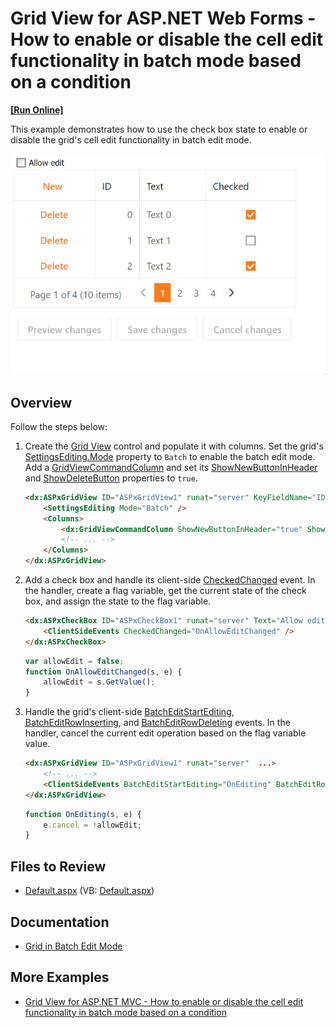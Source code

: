 # Grid View for ASP.NET Web Forms - How to enable or disable the cell edit functionality in batch mode based on a condition
<!-- run online -->
**[[Run Online]](https://codecentral.devexpress.com/128533541/)**
<!-- run online end -->

This example demonstrates how to use the check box state to enable or disable the grid's cell edit functionality in batch edit mode.

![Allow Edit Checkbox](controlEditing.gif)

## Overview

Follow the steps below:

1. Create the [Grid View](https://docs.devexpress.devx/AspNet/DevExpress.Web.ASPxGridView) control and populate it with columns. Set the grid's [SettingsEditing.Mode](https://docs.devexpress.devx/AspNet/DevExpress.Web.ASPxGridViewEditingSettings.Mode) property to `Batch` to enable the batch edit mode. Add a [GridViewCommandColumn](https://docs.devexpress.devx/AspNet/DevExpress.Web.GridViewCommandColumn) and set its [ShowNewButtonInHeader](https://docs.devexpress.devx/AspNet/DevExpress.Web.GridViewCommandColumn.ShowNewButtonInHeader) and [ShowDeleteButton](https://docs.devexpress.devx/AspNet/DevExpress.Web.GridViewCommandColumn.ShowDeleteButton) properties to `true`.

    ```aspx
    <dx:ASPxGridView ID="ASPxGridView1" runat="server" KeyFieldName="ID" ...>
        <SettingsEditing Mode="Batch" />
        <Columns>
            <dx:GridViewCommandColumn ShowNewButtonInHeader="true" ShowDeleteButton="true" />
            <!-- ... -->
        </Columns>
    </dx:ASPxGridView>
    ```

2. Add a check box and handle its client-side [CheckedChanged](https://docs.devexpress.devx/AspNet/DevExpress.Web.ASPxCheckBox.CheckedChanged) event. In the handler, create a flag variable, get the current state of the check box, and assign the state to the flag variable.

    ```aspx
    <dx:ASPxCheckBox ID="ASPxCheckBox1" runat="server" Text="Allow edit">
        <ClientSideEvents CheckedChanged="OnAllowEditChanged" />
    </dx:ASPxCheckBox>
    ```

    ```js
    var allowEdit = false;
    function OnAllowEditChanged(s, e) {
        allowEdit = s.GetValue();
    }
    ```

3. Handle the grid's client-side [BatchEditStartEditing](https://docs.devexpress.devx/AspNet/js-ASPxClientGridView.BatchEditStartEditing), [BatchEditRowInserting](https://docs.devexpress.devx/AspNet/js-ASPxClientGridView.BatchEditRowInserting), and [BatchEditRowDeleting](https://docs.devexpress.devx/AspNet/js-ASPxClientGridView.BatchEditRowDeleting) events. In the handler, cancel the current edit operation based on the flag variable value.

    ```aspx
    <dx:ASPxGridView ID="ASPxGridView1" runat="server"  ...>
        <!-- ... -->
        <ClientSideEvents BatchEditStartEditing="OnEditing" BatchEditRowDeleting="OnEditing" BatchEditRowInserting="OnEditing" />
    </dx:ASPxGridView>
    ```

    ```js
    function OnEditing(s, e) {
        e.cancel = !allowEdit;
    }
    ```

## Files to Review

* [Default.aspx](./CS/Default.aspx) (VB: [Default.aspx](./VB/Default.aspx))

## Documentation

* [Grid in Batch Edit Mode](https://docs.devexpress.com/AspNet/16443/components/grid-view/concepts/edit-data/batch-edit-mode)

## More Examples

* [Grid View for ASP.NET MVC - How to enable or disable the cell edit functionality in batch mode based on a condition](https://github.com/DevExpress-Examples/gridview-how-to-conditionally-enable-and-disable-the-batch-editing-on-the-client-side-t150965)
